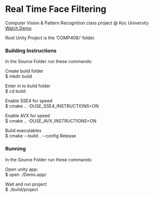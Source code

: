 # Real Time Face Filtering

Computer Vision & Pattern Recognition class project @ Koc University  
[Watch Demo](https://goo.gl/CqCtpn)

Root Unity Project is the ‘COMP408/‘ folder.  
### Building Instructions
In the Source Folder run these commands:  

Create build folder  
$ mkdir build  

Enter in to build folder  
$ cd build

Enable SSE4 for speed  
$ cmake .. -DUSE_SSE4_INSTRUCTIONS=ON  

Enable AVX for speed  
$ cmake .. -DUSE_AVX_INSTRUCTIONS=ON  

Build executables  
$ cmake --build . --config Release  

### Running
In the Source Folder run these commands:  

Open unity app:  
$ open ./Demo.app/  

Wait and run project  
$ ./build/project

